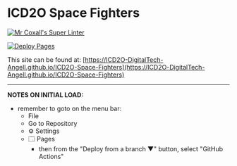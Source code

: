 # ICD2O Space Fighters

[![Mr Coxall's Super Linter](https://github.com/ICD2O-DigitalTech-AngelI/ICD2O-Space-Fighters/workflows/Mr%20Coxall's%20Super%20Linter/badge.svg)](https://github.com/ICD2O-DigitalTech-AngelI/ICD2O-Space-Fighters/actions)

[![Deploy Pages](https://github.com/ICD2O-DigitalTech-AngelI/ICD2O-Space-Fighters/workflows/Deploy%20Pages/badge.svg)](https://github.com/ICD2O-DigitalTech-AngelI/ICD2O-Space-Fighters/actions)

This site can be found at: [https://ICD2O-DigitalTech-AngelI.github.io/ICD2O-Space-Fighters](https://ICD2O-DigitalTech-AngelI.github.io/ICD2O-Space-Fighters)

---

**NOTES ON INITIAL LOAD:**
- remember to goto on the menu bar:
  - File
  - Go to Repository
  - ⚙ Settings
  - 🗔 Pages
    - then from the "Deploy from a branch ▼" button, select "GitHub Actions"
